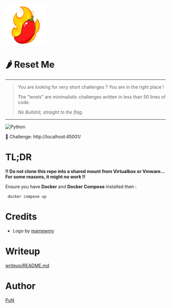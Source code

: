 ![Logo](logo.png)

# 🌶️ Reset Me
___
> You are looking for very short challenges ? You are in the right place !
> 
> The "levels" are minimalistic challenges written in less than 50 lines of code.
> 
> *No Bullshit, straight to the flag.*
___

![Python](https://img.shields.io/badge/python-3670A0?style=for-the-badge&logo=python&logoColor=ffdd54)

🎯 Challenge: http://localhost:45001/

# TL;DR

**!! Do not clone this repo into a shared mount from Virtualbox or Vmware... For some reasons, it might no work !!**

Ensure you have **Docker** and **Docker Compose** installed then :
```
 docker compose up
```

# Credits

- Logo by [mamewmy](https://fr.freepik.com/vecteurs-libre/illustration-art-dessin-anime-dessine-main-logo-red-hot-chili_18537666.htm)

# Writeup

[writeup/README.md](writeup/README.md)

# Author

[PuN](https://x.com/pun_sec)
